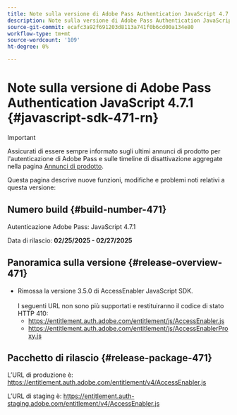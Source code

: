 ```yaml
---
title: Note sulla versione di Adobe Pass Authentication JavaScript 4.7.1
description: Note sulla versione di Adobe Pass Authentication JavaScript 4.7.1
source-git-commit: ecafc3a92f691203d8113a741f0b6cd00a134e80
workflow-type: tm+mt
source-wordcount: '109'
ht-degree: 0%

---
```


# Note sulla versione di Adobe Pass Authentication JavaScript 4.7.1 {#javascript-sdk-471-rn}

>[!IMPORTANT]
>
> Assicurati di essere sempre informato sugli ultimi annunci di prodotto per l&#39;autenticazione di Adobe Pass e sulle timeline di disattivazione aggregate nella pagina [Annunci di prodotto](/help/authentication/product-announcements.md).

Questa pagina descrive nuove funzioni, modifiche e problemi noti relativi a questa versione:

## Numero build {#build-number-471}

Autenticazione Adobe Pass: JavaScript 4.7.1

Data di rilascio: **02/25/2025 - 02/27/2025**

## Panoramica sulla versione {#release-overview-471}

* Rimossa la versione 3.5.0 di AccessEnabler JavaScript SDK.
  <br/><br/>
I seguenti URL non sono più supportati e restituiranno il codice di stato HTTP 410:
   * https://entitlement.auth.adobe.com/entitlement/js/AccessEnabler.js
   * https://entitlement.auth.adobe.com/entitlement/js/AccessEnablerProxy.js

## Pacchetto di rilascio {#release-package-471}

L’URL di produzione è: https://entitlement.auth.adobe.com/entitlement/v4/AccessEnabler.js

L’URL di staging è: https://entitlement.auth-staging.adobe.com/entitlement/v4/AccessEnabler.js
